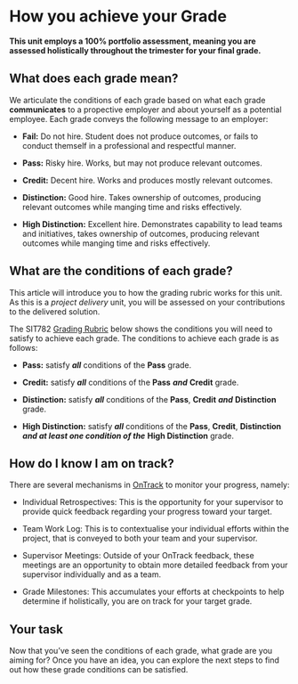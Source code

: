 # How you achieve your Grade

**This unit employs a 100% portfolio assessment, meaning you are assessed holistically throughout the trimester for your final grade.**

## What does each grade mean?

We articulate the conditions of each grade based on what each grade **communicates** to a propective employer and about yourself as a potential employee. Each grade conveys the following message to an employer:

* **Fail:** Do not hire. Student does not produce outcomes, or fails to conduct themself in a professional and respectful manner. 

* **Pass:** Risky hire. Works, but may not produce relevant outcomes.

* **Credit:** Decent hire. Works and produces mostly relevant outcomes.

* **Distinction:** Good hire. Takes ownership of outcomes, producing relevant outcomes while manging time and risks effectively. 

* **High Distinction:** Excellent hire. Demonstrates capability to lead teams and initiatives, takes ownership of outcomes, producing relevant outcomes while manging time and risks effectively.

## What are the conditions of each grade?

This article will introduce you to how the grading rubric works for this unit. As this is a _project delivery_ unit, you will be assessed on your contributions to the delivered solution.

The SIT782 [Grading Rubric](/images/sit782-rubric.png) below shows the conditions you will need to satisfy to achieve each grade. The conditions to achieve each grade is as follows:

* **Pass:** satisfy ***all*** conditions of the **Pass** grade.

* **Credit:** satisfy ***all*** conditions of the **Pass** ***and*** **Credit** grade. 

* **Distinction:** satisfy ***all*** conditions of the **Pass**, **Credit** ***and*** **Distinction** grade. 

* **High Distinction:** satisfy ***all*** conditions of the **Pass**, **Credit**, **Distinction** ***and at least one condition of the*** **High Distinction** grade. 

## How do I know I am on track?

There are several mechanisms in [OnTrack](https://ontrack.deakin.edu.au) to monitor your progress, namely:

* Individual Retrospectives: This is the opportunity for your supervisor to provide quick feedback regarding your progress toward your target.

* Team Work Log: This is to contextualise your individual efforts within the project, that is conveyed to both your team and your supervisor.

* Supervisor Meetings: Outside of your OnTrack feedback, these meetings are an opportunity to obtain more detailed feedback from your supervisor individually and as a team.

* Grade Milestones: This accumulates your efforts at checkpoints to help determine if holistically, you are on track for your target grade.

## Your task

Now that you’ve seen the conditions of each grade, what grade are you aiming for? Once you have an idea, you can explore the next steps to find out how these grade conditions can be satisfied.
